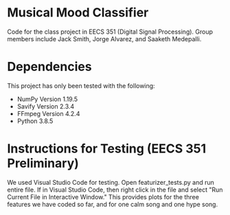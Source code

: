 # Musical Mood Classifier
Code for the class project in EECS 351 (Digital Signal Processing). Group members include Jack Smith, Jorge Alvarez, and Saaketh Medepalli.

# Dependencies  
This project has only been tested with the following:  
* NumPy Version 1.19.5   
* Savify Version 2.3.4
* FFmpeg Version 4.2.4
* Python 3.8.5

# Instructions for Testing (EECS 351 Preliminary)
We used Visual Studio Code for testing. Open featurizer_tests.py and run entire file. If in Visual Studio Code, then right click in the file and select "Run Current File in Interactive Window." This provides plots for the three features we have coded so far, and for one calm song and one hype song.
